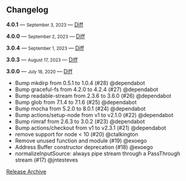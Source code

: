 ## Changelog

**4.0.1** — <small> September 3, 2023 </small> — [Diff](https://github.com/archiverjs/archiver-utils/compare/4.0.0...4.0.1)

**4.0.0** — <small> September 2, 2023 </small> — [Diff](https://github.com/archiverjs/archiver-utils/compare/3.0.4...4.0.0)

**3.0.4** — <small> September 1, 2023 </small> — [Diff](https://github.com/archiverjs/archiver-utils/compare/3.0.3...3.0.4)

**3.0.3** — <small> August 17, 2023 </small> — [Diff](https://github.com/archiverjs/archiver-utils/compare/3.0.0...3.0.3)

**3.0.0** — <small> July 18, 2020 </small> — [Diff](https://github.com/archiverjs/archiver-utils/compare/2.1.0...3.0.0)

* Bump mkdirp from 0.5.1 to 1.0.4 (#28) @dependabot
* Bump graceful-fs from 4.2.0 to 4.2.4 (#27) @dependabot
* Bump readable-stream from 2.3.6 to 3.6.0 (#26) @dependabot
* Bump glob from 7.1.4 to 7.1.6 (#25) @dependabot
* Bump mocha from 5.2.0 to 8.0.1 (#24) @dependabot
* Bump actions/setup-node from v1 to v2.1.0 (#22) @dependabot
* Bump rimraf from 2.6.3 to 3.0.2 (#23) @dependabot
* Bump actions/checkout from v1 to v2.3.1 (#21) @dependabot
* remove support for node < 10 (#20) @ctalkington
* Remove unused function and module (#19) @exoego
* Address Buffer constructor deprecation (#18) @exoego
* normalizeInputSource: always pipe stream through a PassThrough stream (#17) @jntesteves

[Release Archive](https://github.com/archiverjs/archiver-utils/releases)

